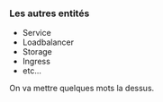 ### Les autres entités 

- Service
- Loadbalancer
- Storage
- Ingress
- etc...

On va mettre quelques mots la dessus.